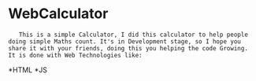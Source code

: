 # WebCalculator
       This is a simple Calculator, I did this calculator to help people doing simple Maths count. It's in Development stage, so I hope you share it with your friends, doing this you helping the code Growing. It is done with Web Technologies like:

*HTML
*JS